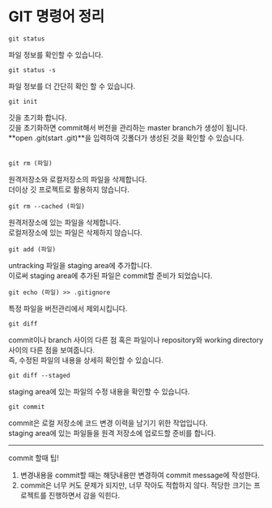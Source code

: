 # GIT 명령어 정리

```
git status
```
파일 정보를 확인할 수 있습니다. <br>
```
git status -s
```
파일 정보를 더 간단히 확인 할 수 있습니다.<br>
```
git init
```
깃을 초기화 합니다.<br>
깃을 초기화하면 commit해서 버전을 관리하는 master branch가 생성이 됩니다.<br>
**open .git(start .git)**을 입력하여 깃폴더가 생성된 것을 확인할 수 있습니다.<br><br>

```
git rm (파일)
```
원격저장소와 로컬저장소의 파일을 삭제합니다.<br>
더이상 깃 프로젝트로 활용하지 않습니다.<br>

```
git rm --cached (파일)
```
원격저장소에 있는 파일을 삭제합니다.<br>
로컬저장소에 있는 파일은 삭제하지 않습니다.<br>

```
git add (파일)
```
untracking 파일을 staging area에 추가합니다.<br>
이로써 staging area에 추가된 파일은 commit할 준비가 되었습니다.<br>

``` 
git echo (파일) >> .gitignore
```
특정 파일을 버전관리에서 제외시킵니다.<br>
```
git diff
```
commit이나 branch 사이의 다른 점 혹은 파일이나 repository와 working directory 사이의 다른 점을 보여줍니다.<br>
즉, 수정된 파일의 내용을 상세히 확인할 수 있습니다.<br>
```
git diff --staged
```
staging area에 있는 파일의 수정 내용을 확인할 수 있습니다.<br>
```
git commit
```
commit은 로컬 저장소에 코드 변경 이력을 남기기 위한 작업입니다.<br>
staging area에 있는 파일들을 원격 저장소에 업로드할 준비를 합니다.

---
commit 할때 팁!
1. 변경내용을 commit할 때는 해당내용만 변경하여 commit message에 작성한다.<br>
2. commit은 너무 커도 문제가 되지만, 너무 작아도 적합하지 않다. 적당한 크기는 프로젝트를 진행하면서 감을 익힌다.